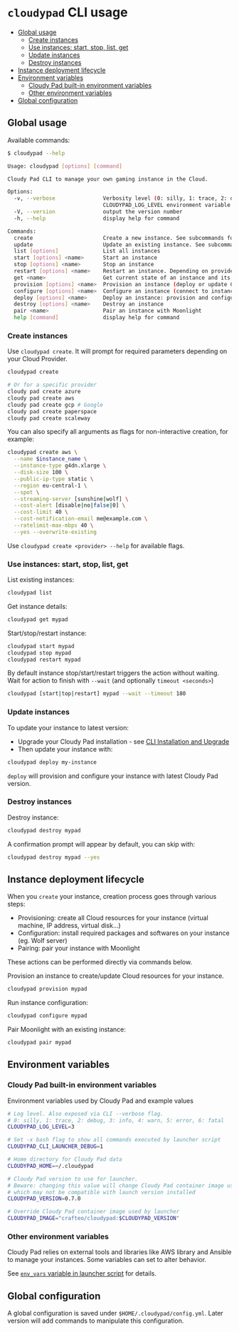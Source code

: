 # `cloudypad` CLI usage

- [Global usage](#global-usage)
  - [Create instances](#create-instances)
  - [Use instances: start, stop, list, get](#use-instances-start-stop-list-get)
  - [Update instances](#update-instances)
  - [Destroy instances](#destroy-instances)
- [Instance deployment lifecycle](#instance-deployment-lifecycle)
- [Environment variables](#environment-variables)
  - [Cloudy Pad built-in environment variables](#cloudy-pad-built-in-environment-variables)
  - [Other environment variables](#other-environment-variables)
- [Global configuration](#global-configuration)

## Global usage

Available commands:

```sh
$ cloudypad --help

Usage: cloudypad [options] [command]

Cloudy Pad CLI to manage your own gaming instance in the Cloud.

Options:
  -v, --verbose               Verbosity level (0: silly, 1: trace, 2: debug, 3: info, 4: warn, 5: error, 6: fatal). Alternatively, use
                              CLOUDYPAD_LOG_LEVEL environment variable.
  -V, --version               output the version number
  -h, --help                  display help for command

Commands:
  create                      Create a new instance. See subcommands for each provider options.
  update                      Update an existing instance. See subcommands for each provider options.
  list [options]              List all instances
  start [options] <name>      Start an instance
  stop [options] <name>       Stop an instance
  restart [options] <name>    Restart an instance. Depending on provider this operation may be synchronous.
  get <name>                  Get current state of an instance and its status (running, provisioned, configured, ready)
  provision [options] <name>  Provision an instance (deploy or update Cloud resources)
  configure [options] <name>  Configure an instance (connect to instance and install drivers, packages, etc.)
  deploy [options] <name>     Deploy an instance: provision and configure it. Equivalent to running provision and configure commands sequentially.
  destroy [options] <name>    Destroy an instance
  pair <name>                 Pair an instance with Moonlight
  help [command]              display help for command
```

### Create instances

Use `cloudypad create`. It will prompt for required parameters depending on your Cloud Provider.

```sh
cloudypad create 

# Or for a specific provider
cloudy pad create azure
cloudy pad create aws
cloudy pad create gcp # Google
cloudy pad create paperspace
cloudy pad create scaleway
```

You can also specify all arguments as flags for non-interactive creation, for example:

```sh
cloudypad create aws \
  --name $instance_name \
  --instance-type g4dn.xlarge \
  --disk-size 100 \
  --public-ip-type static \
  --region eu-central-1 \
  --spot \
  --streaming-server [sunshine|wolf] \
  --cost-alert [disable|no|false|0] \
  --cost-limit 40 \
  --cost-notification-email me@example.com \
  --ratelimit-max-mbps 40 \
  --yes --overwrite-existing
```

Use `cloudypad create <provider> --help` for available flags.

### Use instances: start, stop, list, get

List existing instances:

```sh
cloudypad list
```

Get instance details:

```sh
cloudypad get mypad
```

Start/stop/restart instance:

```sh
cloudypad start mypad
cloudypad stop mypad
cloudypad restart mypad
```

By default instance stop/start/restart triggers the action without waiting. Wait for action to finish with `--wait` (and optionally `timeout <seconds>`)

```sh
cloudypad [start|top|restart] mypad --wait --timeout 180
```

### Update instances

To update your instance to latest version:

- Upgrade your Cloudy Pad installation - see [CLI Installation and Upgrade](./installation.md)
- Then update your instance with:

```sh
cloudypad deploy my-instance
```

`deploy` will provision and configure your instance with latest Cloudy Pad version.

### Destroy instances

Destroy instance:

```sh
cloudypad destroy mypad
```

A confirmation prompt will appear by default, you can skip with:

```sh
cloudypad destroy mypad --yes
```

## Instance deployment lifecycle

When you `create` your instance, creation process goes through various steps:

- Provisioning: create all Cloud resources for your instance (virtual machine, IP address, virtual disk...)
- Configuration: install required packages and softwares on your instance (eg. Wolf server)
- Pairing: pair your instance with Moonlight

These actions can be performed directly via commands below.

Provision an instance to create/update Cloud resources for your instance.

```sh
cloudypad provision mypad
```

Run instance configuration:

```sh
cloudypad configure mypad
```

Pair Moonlight with an existing instance:

```sh
cloudypad pair mypad
```

## Environment variables

### Cloudy Pad built-in environment variables

Environment variables used by Cloudy Pad and example values

```sh
# Log level. Also exposed via CLI --verbose flag.
# 0: silly, 1: trace, 2: debug, 3: info, 4: warn, 5: error, 6: fatal
CLOUDYPAD_LOG_LEVEL=3

# Set -x bash flag to show all commands executed by launcher script
CLOUDYPAD_CLI_LAUNCHER_DEBUG=1

# Home directory for Cloudy Pad data
CLOUDYPAD_HOME=~/.cloudypad

# Cloudy Pad version to use for launcher.
# Beware: changing this value will change Cloudy Pad container image used
# which may not be compatible with launch version installed
CLOUDYPAD_VERSION=0.7.0

# Override Cloudy Pad container image used by launcher
CLOUDYPAD_IMAGE="crafteo/cloudypad:$CLOUDYPAD_VERSION"
```

### Other environment variables

Cloudy Pad relies on external tools and libraries like AWS library and Ansible to manage your instances. Some variables can set to alter behavior.

See [`env_vars` variable in launcher script](https://github.com/PierreBeucher/cloudypad/blob/master/cloudypad.sh) for details. 

## Global configuration

A global configuration is saved under `$HOME/.cloudypad/config.yml`. Later version will add commands to manipulate this configuration.
